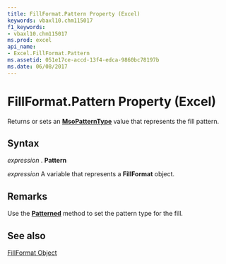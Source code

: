 ```yaml
---
title: FillFormat.Pattern Property (Excel)
keywords: vbaxl10.chm115017
f1_keywords:
- vbaxl10.chm115017
ms.prod: excel
api_name:
- Excel.FillFormat.Pattern
ms.assetid: 051e17ce-accd-13f4-edca-9860bc78197b
ms.date: 06/08/2017
---
```



# FillFormat.Pattern Property (Excel)

Returns or sets an  **[MsoPatternType](http://msdn.microsoft.com/library/b95a7e43-329f-b93b-3664-04d8f570c747%28Office.15%29.aspx)** value that represents the fill pattern.


## Syntax

 _expression_ . **Pattern**

 _expression_ A variable that represents a **FillFormat** object.


## Remarks

Use the  **[Patterned](Excel.FillFormat.Patterned.md)** method to set the pattern type for the fill.


## See also


[FillFormat Object](Excel.FillFormat.md)

